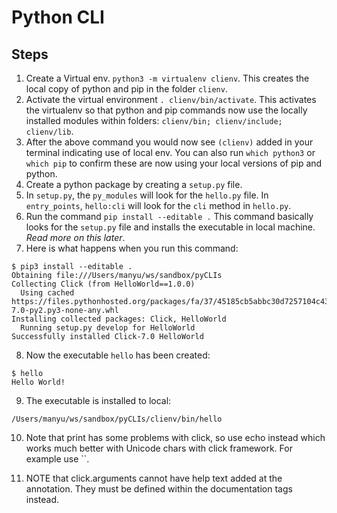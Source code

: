 # Python CLI

## Steps
1. Create a Virtual env. ``` python3 -m virtualenv clienv ```. This creates the local copy of python and pip in the folder `clienv`.
2. Activate the virtual environment ``` . clienv/bin/activate ```. This activates the virtualenv so that python and pip commands now use the locally installed modules within folders: ```clienv/bin; clienv/include; clienv/lib```.
3. After the above command you would now see `(clienv)` added in your terminal indicating use of local env. You can also run `which python3` or `which pip` to confirm these are now using your local versions of pip and python.
4. Create a python package by creating a `setup.py` file.
5. In `setup.py`, the `py_modules` will look for the `hello.py` file. In `entry_points`,  `hello:cli` will look for the `cli` method in `hello.py`.
6. Run the command `pip install --editable .` This command basically looks for the `setup.py` file and installs the executable in local machine. *Read more on this later*.
7. Here is what happens when you run this command:
```
$ pip3 install --editable .
Obtaining file:///Users/manyu/ws/sandbox/pyCLIs
Collecting Click (from HelloWorld==1.0.0)
  Using cached https://files.pythonhosted.org/packages/fa/37/45185cb5abbc30d7257104c434fe0b07e5a195a6847506c074527aa599ec/Click-7.0-py2.py3-none-any.whl
Installing collected packages: Click, HelloWorld
  Running setup.py develop for HelloWorld
Successfully installed Click-7.0 HelloWorld
```
8. Now the executable `hello` has been created:
```
$ hello
Hello World!
```
9. The executable is installed to local: 
``` 
/Users/manyu/ws/sandbox/pyCLIs/clienv/bin/hello
```
10. Note that print has some problems with click, so use echo instead which works much better with Unicode chars with click framework. For example use ``.

11. NOTE that click.arguments cannot have help text added at the annotation. They must be defined within the documentation tags instead.


